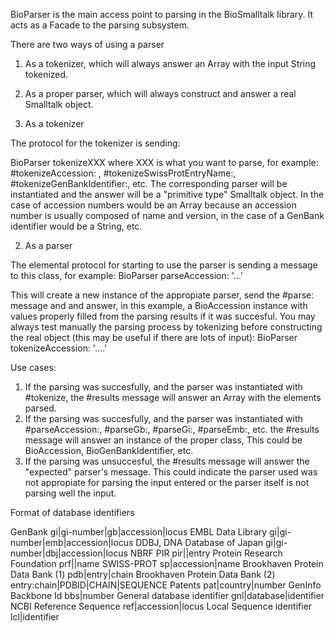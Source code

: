 BioParser is the main access point to parsing in the BioSmalltalk library. It acts as a Facade to the parsing subsystem.

There are two ways of using a parser

1) As a tokenizer, which will always answer an Array with the input String tokenized.
2) As a proper parser, which will always construct and answer a real Smalltalk object.

1) As a tokenizer

The protocol for the tokenizer is sending:

BioParser tokenizeXXX where XXX is what you want to parse, for example: #tokenizeAccession: , #tokenizeSwissProtEntryName:, #tokenizeGenBankIdentifier:, etc. The corresponding parser will be instantiated and the answer will be a "primitive type" Smalltalk object. In the case of accession numbers would be an Array because an accession number is usually composed of name and version, in the case of a GenBank identifier would be a String, etc.

2) As a parser

The elemental protocol for starting to use the parser is sending a message to this class, for example: BioParser parseAccession: '...'

This will create a new instance of the appropiate parser, send the #parse: message and and answer, in this example, a BioAccession instance with values properly filled from the parsing results if it was succesful. You may always test manually the parsing process by tokenizing before constructing the real object (this may be useful if there are lots of input): BioParser tokenizeAccession: '....'

Use cases:

1) If the parsing was succesfully, and the parser was instantiated with #tokenize, the #results message will answer an Array with the elements parsed.
2) If the parsing was succesfully, and the parser was instantiated with #parseAccession:, #parseGb:, #parseGi:, #parseEmb:, etc. the #results message will answer an instance of the proper class, This could be BioAccession, BioGenBankIdentifier, etc.
3) If the parsing was unsuccesful, the #results message will answer the "expected" parser's message. This could indicate the parser used was not appropiate for parsing the input entered or the parser itself is not parsing well the input.

Format of database identifiers

 GenBank                           gi|gi-number|gb|accession|locus
 EMBL Data Library                 gi|gi-number|emb|accession|locus
 DDBJ, DNA Database of Japan       gi|gi-number|dbj|accession|locus
 NBRF PIR                          pir||entry
 Protein Research Foundation       prf||name
 SWISS-PROT                        sp|accession|name
 Brookhaven Protein Data Bank (1)  pdb|entry|chain
 Brookhaven Protein Data Bank (2)  entry:chain|PDBID|CHAIN|SEQUENCE
 Patents                           pat|country|number 
 GenInfo Backbone Id               bbs|number 
 General database identifier       gnl|database|identifier
 NCBI Reference Sequence           ref|accession|locus
 Local Sequence identifier         lcl|identifier